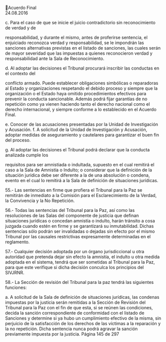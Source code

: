 Acuerdo Final  
24.08.2016 

c. Para el caso de que se inicie el juicio contradictorio sin reconocimiento de verdad y de 

responsabilidad,  y  durante  el  mismo,  antes  de  proferirse  sentencia,  el  enjuiciado 
reconozca verdad y responsabilidad, se le impondrán las sanciones alternativas previstas 
en  el  listado  de  sanciones,  las  cuales  serán  de  mayor  severidad  que  las  impuestas  a 
quienes reconocieron verdad y responsabilidad ante la Sala de Reconocimiento. 

 

d. Al adoptar las decisiones el Tribunal procurará inscribir las conductas en el contexto del 

conflicto  armado.  Puede  establecer  obligaciones  simbólicas  o  reparadoras  al  Estado  y 
organizaciones respetando el debido proceso y siempre que la organización o el Estado 
haya omitido procedimientos efectivos para prevenir la conducta sancionable. Además 
podrá fijar garantías de no repetición como ya vienen haciendo tanto el derecho nacional 
como el derecho internacional, y siempre conforme a lo establecido en el Acuerdo Final. 

 
 

e. Conocer de las acusaciones presentadas por la Unidad de Investigación y Acusación. 
f. A solicitud de la Unidad de Investigación y Acusación, adoptar medidas de aseguramiento 
y cautelares para garantizar el buen fin del proceso. 

 

g. Al adoptar las decisiones el Tribunal podrá declarar que la conducta analizada cumple los 

requisitos para ser amnistiada o indultada, supuesto en el cual remitirá el caso a la Sala 
de  Amnistía  o  Indulto;  o  considerar  que  la  definición  de  la  situación  jurídica  debe  ser 
diferente  a  la  de  una  absolución  o  condena,  evento  en  el  cual  lo  remitirá  a  la  Sala  de 
definición de situaciones jurídicas.  

 
55.- Las sentencias en firme que profiera el Tribunal para la Paz se remitirán de inmediato a la Comisión 
para el Esclarecimiento de la Verdad, la Convivencia y la No Repetición.  
 
56.- Todas las sentencias del Tribunal para la Paz, así como las resoluciones de las Salas del componente 
de justicia que definan situaciones jurídicas o concedan amnistía o indulto, harán tránsito a cosa juzgada 
cuando estén en firme y se garantizará su inmutabilidad. Dichas sentencias sólo podrán ser invalidadas o 
dejadas sin efecto por el mismo Tribunal por las causales restrictivas expresamente determinadas en el 
reglamento. 
 
57.-  Cualquier  decisión  adoptada  por  un  órgano  jurisdiccional  u  otra  autoridad  que  pretenda  dejar  sin 
efecto la amnistía, el indulto u otra medida adoptada en el sistema, tendrá que ser sometidas al Tribunal 
para la Paz, para que este verifique si dicha decisión conculca los principios del SIVJRNR.  
 
58.-  La Sección de revisión del Tribunal para la paz tendrá las siguientes funciones:     
 
a. A solicitud de la Sala de definición de situaciones jurídicas, las condenas impuestas por la 
justicia serán remitidas a la Sección de Revisión del Tribunal para la Paz con el fin de que 
esta, si se reúnen las condiciones, decida la sanción correspondiente de conformidad con 
el listado de Sanciones y determine si ya hubo un cumplimiento efectivo de la misma, sin 
perjuicio  de  la  satisfacción  de  los  derechos  de  las  víctimas  a  la  reparación  y  la  no 
repetición. Dicha sentencia nunca podrá agravar la sanción previamente impuesta por la 
justicia. 
Página 145 de 297 
 

